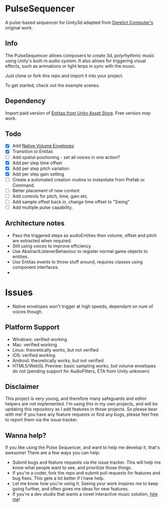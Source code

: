 # PulseSequencer

A pulse-based sequencer for Unity3d adapted from [Derelict Computer's](http://derelict.computer) original work.

## Info

The PulseSequencer allows composers to create 3d, polyrhythmic music using Unity's built-in audio system. It also allows for triggering visual effects, such as animations or light lerps in sync with the music.

Just clone or fork this repo and import it into your project.

To get started, check out the example scenes.

## Dependency

Import paid version of [Entitas from Unity Asset Store](https://assetstore.unity.com/packages/templates/systems/entitas-87638). 
Free version *may* work.

## Todo

- [x] Add [Native Volume Envelopes](https://github.com/derelictcomputer/UnityVolumeEnvelopeNative)
- [x] Transition to Entitas
- [ ] Add spatial positioning - set all voices in one action?
- [x] Add per step time offset
- [x] Add per step pitch variation
- [x] Add per step gain setting
- [ ] Create a automated creation routine to instantiate from Prefab or Command.
- [ ] Better placement of new content
- [ ] Add controls for pitch, time, gain etc.
- [ ] Add sample offset back in, change time offset to "Swing"
- [ ] Add multiple pulse capability.

## Architecture notes

+ Pass the triggered steps as audioEntities then volume, offset and pitch are extracted when required.
+ Still using voices to improve efficiency
+ Use AbstractListenerBehaviour to register normal game objects to entities.
+ Use Entitas events to throw stuff around, requires classes using component interfaces.
+ 

# Issues
+ Native envelopes won't trigger at high speeds, dependant on num of voices though.

## Platform Support
- Windows: verified working
- Mac: verified working
- Linux: theoretically works, but not verified
- iOS: verified working
- Android: theoretically works, but not verified
- HTML5/WebGL Preview: basic sampling works, but volume envelopes do not (pending support for AudioFilters, ETA from Unity unknown)

## Disclaimer

This project is very young, and therefore many safeguards and editor helpers are not implemented. I'm using this in my own projects, and will be updating this repository as I add features in those projects. So please bear with me! If you have any feature requests or find any bugs, please feel free to report them via the issue tracker.

## Wanna help?

If you like using the Pulse Sequencer, and want to help me develop it, that's awesome! There are a few ways you can help:
- Submit bugs and feature requests via the issue tracker. This will help me know what people want to see, and prioritize those things.
- If you're a coder, fork the repo and submit pull requests for features and bug fixes. This gets a lot better if I have help.
- Let me know how you're using it. Seeing your work inspires me to keep going further, and often gives me ideas for new features.
- If you're a dev studio that wants a novel interactive music solution, [hire me](http://derelict.computer/consulting.html)!

